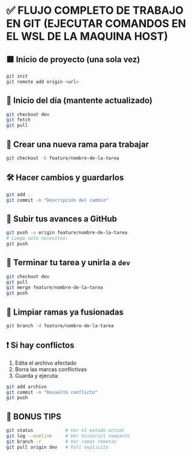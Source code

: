 
# ✅ FLUJO COMPLETO DE TRABAJO EN GIT (EJECUTAR COMANDOS EN EL WSL DE LA MAQUINA HOST)

## 🟩 Inicio de proyecto (una sola vez)
```bash
git init
git remote add origin <url>
```

## 🔁 Inicio del día (mantente actualizado)
```bash
git checkout dev
git fetch
git pull
```

## 🌿 Crear una nueva rama para trabajar
```bash
git checkout -b feature/nombre-de-la-tarea
```

## 🛠 Hacer cambios y guardarlos
```bash
git add .
git commit -m "Descripción del cambio"
```

## 🚀 Subir tus avances a GitHub
```bash
git push -u origin feature/nombre-de-la-tarea
# Luego solo necesitas:
git push
```

## 🔀 Terminar tu tarea y unirla a `dev`
```bash
git checkout dev
git pull
git merge feature/nombre-de-la-tarea
git push
```

## 🧼 Limpiar ramas ya fusionadas
```bash
git branch -d feature/nombre-de-la-tarea
```

## ❗ Si hay conflictos
1. Edita el archivo afectado
2. Borra las marcas conflictivas
3. Guarda y ejecuta:
```bash
git add archivo
git commit -m "Resuelto conflicto"
git push
```

## 🧠 BONUS TIPS
```bash
git status            # Ver el estado actual
git log --oneline     # Ver historial compacto
git branch -r         # Ver ramas remotas
git pull origin dev   # Pull explícito
```
